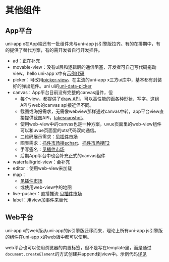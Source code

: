 # 其他组件

## App平台

uni-app x在App端还有一批组件未与uni-app js引擎版拉齐。有的在排期中，有的提供了替代方案，有的需开发者自行开发插件。

- ad：正在补充
- movable-view：没有ui层和逻辑层的通信阻塞，开发者可自己写代码拖动view。hello uni-app x中有[示例代码](https://gitcode.net/dcloud/hello-uni-app-x/-/blob/dev/pages/component/general-event/touch-event.uvue)
- picker：可改用[picker-view](picker-view.md)。在主流的uni-app x三方ui库中，基本都有封装好的弹出组件。uni ui的[uni-data-picker](https://ext.dcloud.net.cn/plugin?id=3796)
- canvas：App平台目前没有完整的canvas组件，但
	* 每个view，都提供了[draw API](../dom/drawablecontext.md)，可以高性能的画各种形状、写字。这组API与web的canvas api接近但不同。
	* 截图或海报需求，无需像webview那样通过canvas中转，app平台view直接提供截图API，[takesnapshot](../dom/element.md#takesnapshot)。
	* 使用web-view中的canvas也是一种方案，uvue页面里的web-view组件可以和uvue页面里的uts代码双向通信。
	* 二维码展示需求：[见插件市场](https://ext.dcloud.net.cn/search?q=%E4%BA%8C%E7%BB%B4%E7%A0%81&uni-appx=1)
	* 图表需求：[插件市场搜echart](https://ext.dcloud.net.cn/search?q=chart&orderBy=Relevance&uni-appx=1)、[插件市场搜F2](https://ext.dcloud.net.cn/search?q=f2&orderBy=Relevance&uni-appx=1)
	* 手写签名：[见插件市场](https://ext.dcloud.net.cn/search?q=%E7%AD%BE%E5%90%8D&orderBy=Relevance&uni-appx=1)
	* 后期App平台中也会补充正式的canvas组件
- waterfall/grid-view：会补充
- editor：使用web-view来加载
- map：
	* [见插件市场](https://ext.dcloud.net.cn/search?q=%E5%9C%B0%E5%9B%BE&orderBy=Relevance&uni-appx=1)
	* 或使用web-view中的地图
- live-pusher：直播推流 [见插件市场](https://ext.dcloud.net.cn/search?q=%E7%9B%B4%E6%92%AD&orderBy=Relevance&uni-appx=1)
- label：用view加事件来替代

## Web平台

uni-app x的web版从uni-app的js引擎版迁移而来，理论上所有uni-app js引擎版的组件在uni-app x的web版中都可以使用。

web平台也可以使用浏览器的内置标签，但不是写在template里，而是通过`document.createElement`的方式创建并append到view中。示例代码[详见](https://gitcode.net/dcloud/hello-uni-app-x/-/blob/alpha/pages/template/browser-canvas/browser-canvas.uvue)
